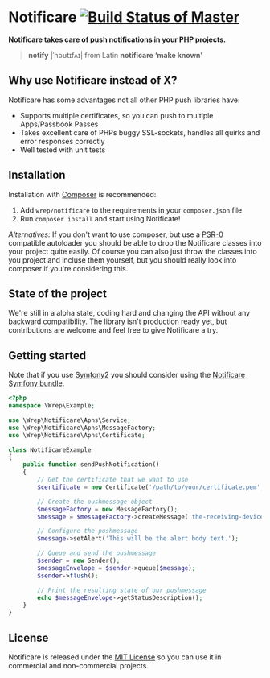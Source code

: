 # Notificare [![Build Status of Master](https://travis-ci.org/wrep/notificare.png?branch=master)](https://travis-ci.org/wrep/notificare)
**Notificare takes care of push notifications in your PHP projects.**

> **notify** |ˈnəʊtɪfʌɪ| from Latin **notificare ‘make known’**

## Why use Notificare instead of X?
Notificare has some advantages not all other PHP push libraries have:

- Supports multiple certificates, so you can push to multiple Apps/Passbook Passes
- Takes excellent care of PHPs buggy SSL-sockets, handles all quirks and error responses correctly
- Well tested with unit tests

## Installation
Installation with [Composer](http://getcomposer.org) is recommended:

1. Add `wrep/notificare` to the requirements in your `composer.json` file
2. Run `composer install` and start using Notificate!

*Alternatives:*
If you don't want to use composer, but use a [PSR-0](https://github.com/php-fig/fig-standards/blob/master/accepted/PSR-0.md) compatible autoloader you should be able to drop the Notificare classes into your project quite easily. Of course you can also just throw the classes into you project and incluse them yourself, but you should really look into composer if you're considering this.

## State of the project
We're still in a alpha state, coding hard and changing the API without any backward compatibility. The library isn't production ready yet, but contributions are welcome and feel free to give Notificare a try.

## Getting started
Note that if you use [Symfony2](http://symfony.com) you should consider using the [Notificare Symfony bundle](https://github.com/wrep/notificare-symfony).

```php
<?php
namespace \Wrep\Example;

use \Wrep\Notificare\Apns\Service;
use \Wrep\Notificare\Apns\MessageFactory;
use \Wrep\Notificare\Apns\Certificate;

class NotificareExample
{
	public function sendPushNotification()
	{
		// Get the certificate that we want to use
		$certificate = new Certificate('/path/to/your/certificate.pem', 'passphrase-of-the-certificate', Certificate::ENDPOINT_SANDBOX);

		// Create the pushmessage object
		$messageFactory = new MessageFactory();
		$message = $messageFactory->createMessage('the-receiving-device-pushtoken-goes-here', $certificate);

		// Configure the pushmessage
		$message->setAlert('This will be the alert body text.');

		// Queue and send the pushmessage
		$sender = new Sender();
		$messageEnvelope = $sender->queue($message);
		$sender->flush();

		// Print the resulting state of our pushmessage
		echo $messageEnvelope->getStatusDescription();
	}
}
```

## License

Notificare is released under the [MIT License](License) so you can use it in commercial and non-commercial projects.